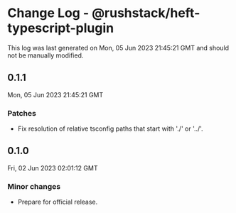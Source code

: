 # Change Log - @rushstack/heft-typescript-plugin

This log was last generated on Mon, 05 Jun 2023 21:45:21 GMT and should not be manually modified.

## 0.1.1
Mon, 05 Jun 2023 21:45:21 GMT

### Patches

- Fix resolution of relative tsconfig paths that start with './' or '../'.

## 0.1.0
Fri, 02 Jun 2023 02:01:12 GMT

### Minor changes

- Prepare for official release.

